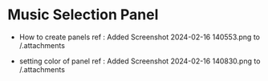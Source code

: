 # Music Selection Panel 

- How to create panels 
ref : Added Screenshot 2024-02-16 140553.png to /.attachments

- setting color of panel 
ref : Added Screenshot 2024-02-16 140830.png to /.attachments